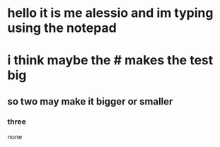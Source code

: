 # hello it is me alessio and im typing using the notepad
# i think maybe the # makes the test big
## so two may make it bigger or smaller
### three
none
